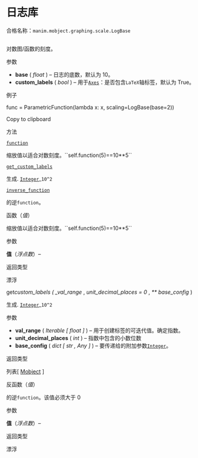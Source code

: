 # 日志库

合格名称：`manim.mobject.graphing.scale.LogBase`


```py

```

对数图/函数的刻度。

参数

- **base** ( _float_ ) – 日志的底数，默认为 10。
- **custom_labels** ( _bool_ ) – 用于[`Axes`]()：是否包含`LaTeX`轴标签，默认为 True。

例子

func = ParametricFunction(lambda x: x, scaling=LogBase(base=2))

Copy to clipboard

方法

[`function`]()

缩放值以适合对数刻度。\`\`self.function(5)==10\*\*5\`\`

[`get_custom_labels`]()

生成. [`Integer`]()\_`10^2`

[`inverse_function`]()

的逆`function`。

函数（_值_）

缩放值以适合对数刻度。\`\`self.function(5)==10\*\*5\`\`

参数

**值**（_浮点数_）–

返回类型

漂浮

get*custom_labels ( \_val_range* , _unit_decimal_places = 0_ , _\*\* base_config_ )

生成. [`Integer`]()\_`10^2`

参数

- **val_range** ( _Iterable_ _\[_ _float_ _\]_ ) – 用于创建标签的可迭代值。确定指数。
- **unit_decimal_places** ( _int_ ) – 指数中包含的小数位数
- **base_config** ( _dict_ _\[_ _str_ _,_ _Any_ _\]_ ) – 要传递给的附加参数[`Integer`]()。

返回类型

列表\[ [Mobject]() \]

反函数（_值_）

的逆`function`。该值必须大于 0

参数

**值**（_浮点数_）–

返回类型

漂浮
